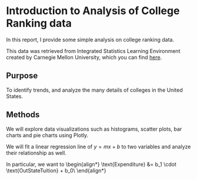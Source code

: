 # Introduction to Analysis of College Ranking data

In this report, I provide some simple analysis on college ranking data.

This data was retrieved from Integrated Statistics Learning Environment created by Carnegie Mellon University, which you can find [here](https://isle.stat.cmu.edu/data-explorers/collegerankings/).

## Purpose

To identify trends, and analyze the many details of colleges in the United States.

## Methods

We will explore data visualizations such as histograms, scatter plots, bar charts and pie charts using Plotly.

We will fit a linear regression line of $y=mx+b$ to two variables and analyze their relationship as well.

In particular, we want to 
\begin{align*}
\text{Expenditure} &= b_1 \cdot \text{OutStateTuition} + b_0\\
\end{align*}